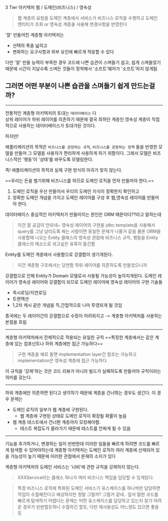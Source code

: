 
3 Tier 아키텍처
웹 / 도메인(비즈니스) / 영속성
> 웹 계층의 요청을 도메인 계층에서 서비스가 비즈니스 로직을 수행하고 도메인 엔티티가 조회 or 영속성 계층을 사용해 변경사항을 반영한다

'잘' 만들어진 계층형 아키텍처는
- 선택의 폭을 넓히고
- 변화하는 요구사항과 외부 요인에 빠르게 적응할 수 있다

다만 '잘' 만들 능력이 부족한 경우 코드에 나쁜 습관이 스며들기 쉽고, 쉽게 스며들었기 때문에 시간이 지날수록 스며든 것들이 정착해서 '소프트'웨어가 '소프트'하지 않게됨


## 그러면 어떤 부분이 나쁜 습관을 스며들기 쉽게 만드는걸까?

---

전통적인 계층형 아키텍처의 토대는 `데이터베이스` 다  
상위 레이어가 하위 레이어를 의존하기 때문에 결국 최하단 계층인 영속성 계층이 직접적으로 사용하는 데이터베이스가 토대가된 것이다.

하지만!

애플리케이션의 목적은 `비즈니스를 관장하는 규칙`, `비즈니스를 관장하는 정책` 들을 반영한 모델을 만들어 그 모델을 사용자가 편리하게 사용하게 하기 위함이다.
그래서 모델은 비즈니스적인 '행동'이 '상태'를 바꾸도록 모델링한다.

즉!
애플리케이션의 목적과 실제 구현 방식의 아귀가 맞지 않는다.

==우리는 돈을 벌기위해 비즈니스를 하므로 도메인 로직을 먼저 만들어야 한다.==
1. 도메인 로직을 우선 만들어서 우리의 도메인 지식이 정확한지 확인하고 
2. 정확한 도메인 개념을 가지고 도메인 레이어를 구성 후 웹,영속성 레이어를 만들어야 한다.


데이터베이스 중심적인 아키텍처가 만들어지는 원인은 ORM 때문이다??라고 말하는데
> 이건 잘 공감이 안되네~
> 영속성 레이어의 구현을 jdbc template을 사용해서 query를 그냥 날리도록 짜는 사람이면 동일한 문제가 나올거 같음
> 물론 ORM을 사용할때 나오는 Entity 클래스의 영속성 관점에 비즈니스 규칙, 행동을 Entity 클래스의 메소드로 섞고싶은 유혹이 들긴함

Entity를 도메인 계층에서 사용함으로 강결합이 생기게된다.
> 이건 계층형 구조에서는 당연함 하위 레이어를 의존하도록 만들었으니까

강결합으로 인해 Entity가 Domain 모델로서 사용될 가능성이 높아지게된다.
도메인 레이어가 영속성 레이어와 강결합이 되므로 도메인 레이어에 영속성 레이어의 구현 기술들
- 즉시로딩/지연로딩
- 트랜잭션
- 1,2차 캐시
같은 개념을 직,간접적으로 나마 투영되게 될 것임

종국에는 두 레이어간의 강결합으로 수정이 어려워지고 -> 계층형 아키텍처를 사용하는 본질을 흐림

---

계층형 아키텍처에서 전체적으로 적용되는 유일한 규칙
==특정한 계층에서는 같은 계층에 있는 컴포넌트나 하위 계층에만 접근 가능하다==
> 구현 계층을 예로 들면 implementation layer간 참조는 가능하고 implementation은 영속성 계층에 접근 가능하다 

이 규칙을 '강제'하는 것은 코드 리뷰가 아니라 빌드가 실패하도록 만들어야 규칙이라는 의미를 갖는다.

---

하위 계층에만 의존하면 된다고 생각하기 때문에 계층을 건너뛰는 경우도 생긴다.
이 경우 문제는 
- 도메인 로직의 일부가 웹 계층에 구현된다.
	- 웹 계층에 구현된 상태로 도메인 로직이 확장될 확률이 높음
- 웹 계층 테스트에서 건너뛴 계층까지 모킹해야함.
	- 테스트 복잡도가 올라가기 때문에 테스트를 안짜게 될 수 있음

---

기능을 추가하거나, 변경하는 일이 빈번한데 이러한 일들을 빠르게 하려면 코드를 빠르게 탐색할 수 있어야하는데
계층형 아키텍처는 도메인 로직이 여러 계층에 산재되어 있을 가능성이 높기 때문에 이러한 관점에서 문재의 소지가 있다

계층형 아키텍처의 도메인 서비스는 '너비'에 관한 규칙을 강제하지 않는다.
> XXXService라는 클래스 하나가 여러 비즈니스 책임을 담당할 수 있게된다.

> 특정 비즈니스 로직에 특화된 도메인 서비스가 유스케이스를 하나씩만 담당하면 작업이 수월해진다고 예상하지만 정말 그럴까?
> 그럴거 같네.. 앞서 말한 코드를 빠르게 탐색하기 어렵다는 문제는 어떤 유스케이스를 담당하고 있는지 찾기 어려운 경우가 빈번할듯하니 수월하긴 할듯, 다만 재사용성도 어느정도 있으면 좋을듯




